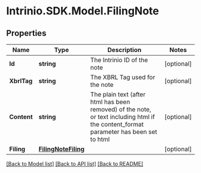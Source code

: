 # Intrinio.SDK.Model.FilingNote
## Properties

Name | Type | Description | Notes
------------ | ------------- | ------------- | -------------
**Id** | **string** | The Intrinio ID of the note | [optional] 
**XbrlTag** | **string** | The XBRL Tag used for the note | [optional] 
**Content** | **string** | The plain text (after html has been removed) of the note, or text including html if the content_format parameter has been set to html | [optional] 
**Filing** | [**FilingNoteFiling**](FilingNoteFiling.md) |  | [optional] 

[[Back to Model list]](../README.md#documentation-for-models) [[Back to API list]](../README.md#documentation-for-api-endpoints) [[Back to README]](../README.md)

